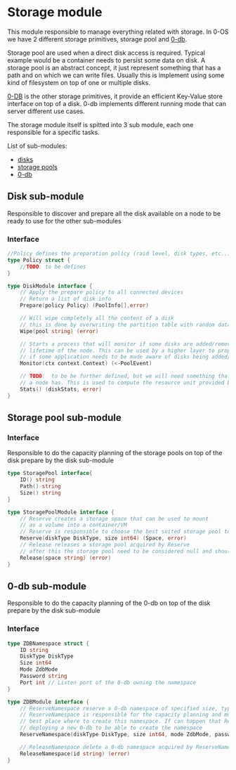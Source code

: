 # Storage module

This module responsible to manage everything related with storage. In 0-OS we have 2 different storage primitives, storage pool and [0-db](https://github.com/threefoldtech/0-db).

Storage pool are used when a direct disk access is required. Typical example would be a container needs to persist some data on disk.
A storage pool is an abstract concept, it just represent something that has a path and on which we can write files.
Usually this is implement using some kind of filesystem on top of one or multiple disks.

[0-DB](https://github.com/threefoldtech/0-db) is the other storage primitives, it provide an efficient Key-Value store interface on top of a disk. 0-db implements different running mode that can server different use cases.

The storage module itself is spitted into 3 sub module, each one responsible for a specific tasks.

List of sub-modules:

- [disks](#disk-sub-module)
- [storage pools](#storage-pool-sub-module)
- [0-db](#0-db-sub-module)


## Disk sub-module

Responsible to discover and prepare all the disk available on a node to be ready to use for the other sub-modules

### Interface

```go
//Policy defines the preparation policy (raid level, disk types, etc..)
type Policy struct {
    //TODO: to be defines
}

type DiskModule interface {
    // Apply the prepare policy to all connected devices
    // Return a list of disk info
    Prepare(policy Policy) (PoolInfo[],error)

    // Will wipe completely all the content of a disk
    // this is done by overwriting the partition table with random data
    Wipe(pool string) (error)

    // Starts a process that will monitor if some disks are added/removed during the
    // lifetime of the node. This can be used by a higher layer to propagate event up the stack
    // if some application needs to be made aware of disks being added/removed
    Monitor(ctx context.Context) (<-PoolEvent)

    // TODO:  to be be further defined, but we will need something that can give us the exact amount of storage
    // a node has. This is used to compute the resource unit provided by the node.
    Stats() (diskStats, error)
}
```

## Storage pool sub-module

### Interface
Responsible to do the capacity planning of the storage pools on top of the disk prepare by the disk sub-module

```go
type StoragePool interface{
    ID() string
    Path() string
    Size() string
}

type StoragePoolModule interface {
    // Reserve creates a storage space that can be used to mount
    // as a volume into a container/VM
    // Reserve is responsible to choose the best suited storage pool to use
    Reserve(diskType DiskType, size int64) (Space, error)
    // Release releases a storage pool acquired by Reserve
    // after this the storage pool need to be considered null and should not be used anymore.
    Release(space string) (error)
}
```

## 0-db sub-module
Responsible to do the capacity planning of the 0-db on top of the disk prepare by the disk sub-module

### Interface

```go
type ZDBNamespace struct {
    ID string
    DiskType DiskType
    Size int64
    Mode ZdbMode
    Password string
    Port int // Listen port of the 0-db owning the namespace
}

type ZDBModule interface {
    // ReserveNamespace reserve a 0-db namespace of specified size, type and mode
    // ReserveNamespace is responsible for the capacity planning and must decide what is the
    // best place where to create this namespace. If can happen that ReserveNamespace endup
    // deploying a new 0-db to be able to create the namespace
    ReserveNamespace(diskType DiskType, size int64, mode ZdbMode, password string) (ZDBNamespace, error)

    // ReleaseNamespace delete a 0-db namespace acquired by ReserveNamespace
    ReleaseNamespace(id string) (error)
}
```
